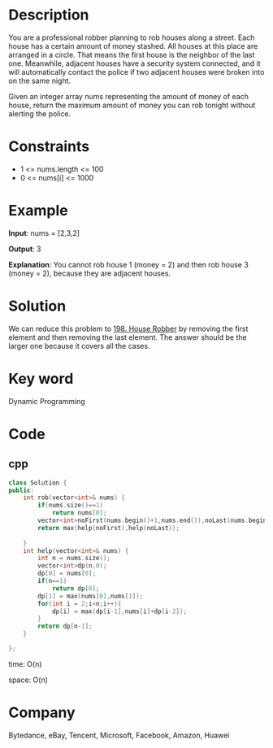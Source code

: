 # Description
You are a professional robber planning to rob houses along a street. Each house has a certain amount of money stashed. All houses at this place are arranged in a circle. That means the first house is the neighbor of the last one. Meanwhile, adjacent houses have a security system connected, and it will automatically contact the police if two adjacent houses were broken into on the same night.

Given an integer array nums representing the amount of money of each house, return the maximum amount of money you can rob tonight without alerting the police.


# Constraints

* 1 <= nums.length <= 100
* 0 <= nums[i] <= 1000
# Example
**Input**: nums = [2,3,2]


**Output**: 3

**Explanation**: You cannot rob house 1 (money = 2) and then rob house 3 (money = 2), because they are adjacent houses.


# Solution
We can reduce this problem to [198. House Robber](198.%20House%20Robber.md) by removing the first element and then removing the last element. The answer should be the larger one because it covers all the cases.

# Key word
Dynamic Programming

# Code

## cpp
```cpp
class Solution {
public:
    int rob(vector<int>& nums) {
        if(nums.size()==1)
            return nums[0];
        vector<int>noFirst(nums.begin()+1,nums.end()),noLast(nums.begin(),nums.end()-1);
        return max(help(noFirst),help(noLast));
        
    }
    int help(vector<int>& nums) {
        int n = nums.size();
        vector<int>dp(n,0);
        dp[0] = nums[0];
        if(n==1)
            return dp[0];
        dp[1] = max(nums[0],nums[1]);
        for(int i = 2;i<n;i++){
            dp[i] = max(dp[i-1],nums[i]+dp[i-2]);
        }
        return dp[n-1];
    }

};

```
time: O(n)


space: O(n)

# Company
Bytedance, eBay, Tencent, Microsoft, Facebook, Amazon, Huawei